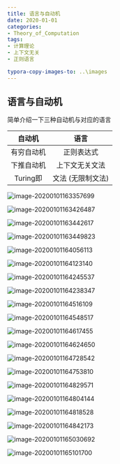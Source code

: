 ```yaml
---
title: 语言与自动机
date: 2020-01-01
categories:
- Theory_of_Computation
tags:
- 计算理论
- 上下文无关
- 正则语言

typora-copy-images-to: ..\images
---
```


<head>
    <script src="https://cdn.mathjax.org/mathjax/latest/MathJax.js?config=TeX-AMS-MML_HTMLorMML" type="text/javascript"></script>
    <script type="text/x-mathjax-config">
        MathJax.Hub.Config({
            tex2jax: {
            skipTags: ['script', 'noscript', 'style', 'textarea', 'pre'],
            inlineMath: [['$','$']]
            }
        });
    </script>
</head>

## 语言与自动机

简单介绍一下三种自动机与对应的语言

| 自动机 |  语言   |
| :----: | :--: |
|  有穷自动机      | 正则表达式 |
| 下推自动机 | 上下文无关文法 |
| Turing即 | 文法 (无限制文法) |



![image-20200101163357699](C:\Users\13353\OneDrive\note\JoeyLian.github.io\images\image-20200101163357699.png)

![image-20200101163426487](C:\Users\13353\OneDrive\note\JoeyLian.github.io\images\image-20200101163426487.png)

![image-20200101163442617](C:\Users\13353\OneDrive\note\JoeyLian.github.io\images\image-20200101163442617.png)

![image-20200101163449823](C:\Users\13353\OneDrive\note\JoeyLian.github.io\images\image-20200101163449823.png)





![image-20200101164056113](C:\Users\13353\OneDrive\note\JoeyLian.github.io\images\image-20200101164056113.png)



![image-20200101164123140](C:\Users\13353\OneDrive\note\JoeyLian.github.io\images\image-20200101164123140.png)



![image-20200101164245537](C:\Users\13353\OneDrive\note\JoeyLian.github.io\images\image-20200101164245537.png)

![image-20200101164238347](C:\Users\13353\OneDrive\note\JoeyLian.github.io\images\image-20200101164238347.png)

![image-20200101164516109](C:\Users\13353\OneDrive\note\JoeyLian.github.io\images\image-20200101164516109.png)



![image-20200101164548517](C:\Users\13353\OneDrive\note\JoeyLian.github.io\images\image-20200101164548517.png)

![image-20200101164617455](C:\Users\13353\OneDrive\note\JoeyLian.github.io\images\image-20200101164617455.png)

![image-20200101164624650](C:\Users\13353\OneDrive\note\JoeyLian.github.io\images\image-20200101164624650.png)

![image-20200101164728542](C:\Users\13353\OneDrive\note\JoeyLian.github.io\images\image-20200101164728542.png)

![image-20200101164753810](C:\Users\13353\OneDrive\note\JoeyLian.github.io\images\image-20200101164753810.png)

![image-20200101164829571](C:\Users\13353\OneDrive\note\JoeyLian.github.io\images\image-20200101164829571.png)



![image-20200101164804144](C:\Users\13353\OneDrive\note\JoeyLian.github.io\images\image-20200101164804144.png)

![image-20200101164818528](C:\Users\13353\OneDrive\note\JoeyLian.github.io\images\image-20200101164818528.png)



![image-20200101164842173](C:\Users\13353\OneDrive\note\JoeyLian.github.io\images\image-20200101164842173.png)

![image-20200101165030692](C:\Users\13353\OneDrive\note\JoeyLian.github.io\images\image-20200101165030692.png)

![image-20200101165101700](C:\Users\13353\OneDrive\note\JoeyLian.github.io\images\image-20200101165101700.png)







